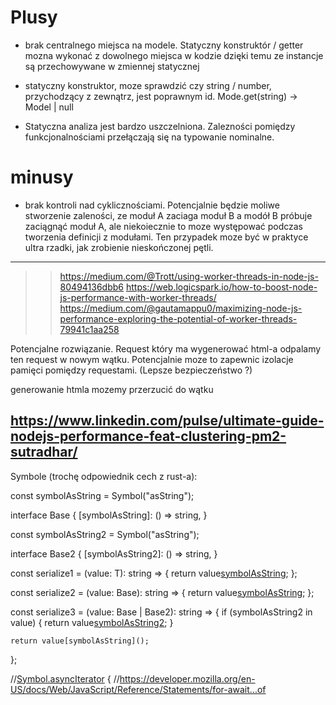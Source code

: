 


# Plusy
  - brak centralnego miejsca na modele. Statyczny konstruktór / getter mozna wykonać z dowolnego miejsca w kodzie dzięki temu
    ze instancje są przechowywane w zmiennej statycznej

  - statyczny konstruktor, moze sprawdzić czy string / number, przychodzący z zewnątrz, jest poprawnym id.
    Mode.get(string) -> Model | null

  - Statyczna analiza jest bardzo uszczelniona. Zalezności pomiędzy funkcjonalnościami przełączają się na typowanie nominalne.

# minusy
  - brak kontroli nad cyklicznościami. Potencjalnie będzie moliwe stworzenie zaleności, ze moduł A zaciaga moduł B a modół B próbuje zaciągnąć moduł A,
    ale niekoiecznie to moze występować podczas tworzenia definicji z modułami.
    Ten przypadek moze być w praktyce ultra rzadki, jak zrobienie nieskończonej pętli.

----

>> https://medium.com/@Trott/using-worker-threads-in-node-js-80494136dbb6
>> https://web.logicspark.io/how-to-boost-node-js-performance-with-worker-threads/
https://medium.com/@gautamappu0/maximizing-node-js-performance-exploring-the-potential-of-worker-threads-79941c1aa258


Potencjalne rozwiązanie.
Request który ma wygenerować html-a
odpalamy ten request w nowym wątku. Potencjalnie moze to zapewnic izolacje pamięci pomiędzy requestami. (Lepsze bezpieczeństwo ?)

generowanie htmla mozemy przerzucić do wątku


https://www.linkedin.com/pulse/ultimate-guide-nodejs-performance-feat-clustering-pm2-sutradhar/
----


Symbole (trochę odpowiednik cech z rust-a):

const symbolAsString = Symbol("asString");

interface Base {
    [symbolAsString]: () => string,
}

const symbolAsString2 = Symbol("asString");

interface Base2 {
    [symbolAsString2]: () => string,
}

const serialize1 = <T extends Base>(value: T): string => {
    return value[symbolAsString]();
};

const serialize2 = (value: Base): string => {
    return value[symbolAsString]();
};

const serialize3 = (value: Base | Base2): string => {
    if (symbolAsString2 in value) {
        return value[symbolAsString2]();
    }

    return value[symbolAsString]();
};

//[Symbol.asyncIterator]() {
//https://developer.mozilla.org/en-US/docs/Web/JavaScript/Reference/Statements/for-await...of

